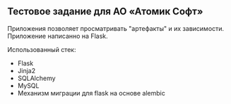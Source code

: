 ## Тестовое задание для АО «Атомик Софт»

Приложения позволяет просматривать "артефакты" и их зависимости. Приложение написанно на Flask.

Использованный стек:
* Flask
* Jinja2
* SQLAlchemy
* MySQL
* Механизм миграции для flask на основе alembic
